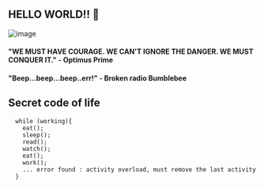 ## HELLO WORLD!! 👋 



![image](https://github.com/christian-crisologo-lrn/christian-crisologo-lrn/blob/master/banner.gif)


#### "WE MUST HAVE COURAGE. WE CAN'T IGNORE THE DANGER. WE MUST CONQUER IT."  - Optimus Prime


#### "Beep...beep...beep..err!"   - Broken radio Bumblebee 

## Secret code of life

```
  while (working){
    eat();
    sleep();
    read();
    watch();
    eat();
    work();
    ... error found : activity overload, must remove the last activity
  }
```
